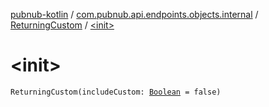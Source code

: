 [pubnub-kotlin](../../index.md) / [com.pubnub.api.endpoints.objects.internal](../index.md) / [ReturningCustom](index.md) / [&lt;init&gt;](./-init-.md)

# &lt;init&gt;

`ReturningCustom(includeCustom: `[`Boolean`](https://kotlinlang.org/api/latest/jvm/stdlib/kotlin/-boolean/index.html)` = false)`
